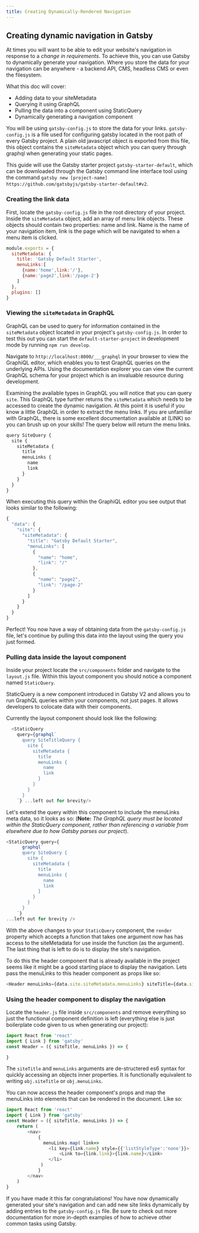 ```yaml
---
title: Creating Dynamically-Rendered Navigation
---
```



## Creating dynamic navigation in Gatsby

At times you will want to be able to edit your website's navigation in response to a *change in requirements*. To achieve this, you can use Gatsby to dynamically generate your navigation. Where you store the data for your navigation can be anywhere - a backend API, CMS, headless CMS or even the filesystem.

What this doc will cover:

 - Adding data to your siteMetadata
 - Querying it using GraphQL
 - Pulling the data into a component using StaticQuery
 - Dynamically generating a navigation component

You will be using `gatsby-config.js` to store the data for your links. `gatsby-config.js` is a file used for configuring gatsby located in the root path of every Gatsby project. A plain old javascript object is exported from this file, this object contains the `siteMetadata` object which you can query through graphql when generating your static pages. 

This guide will use the Gatsby starter project `gatsby-starter-default`, which can be downloaded through the Gatsby command line interface tool using the command `gatsby new [project-name] https://github.com/gatsbyjs/gatsby-starter-default#v2`.  

### Creating the link data
First, locate the `gatsby-config.js` file in the root directory of your project. Inside the `siteMetadata` object, add an array of menu link objects. These objects should contain two properties: name and link. Name is the name of your navigation item, link is the page which will be navigated to when a menu item is clicked.

```js
module.exports = {
  siteMetadata: {
    title: 'Gatsby Default Starter',
    menuLinks:[
      {name:'home',link:'/'},
      {name:'page2',link:'/page-2'}
    ]
  },
  plugins: []
}
```
### Viewing the `siteMetadata` in GraphQL

GraphQL can be used to query for information contained in the `siteMetadata` object located in your project's `gatsby-config.js`. In order to test this out you can start the `default-starter-project` in development mode by running `npm run develop`.

Navigate to `http://localhost:8000/___graphql` in your browser to view the GraphiQL editor, which enables you to test GraphQL queries on the underlying APIs. Using the documentation explorer you can view the current GraphQL schema for your project which is an invaluable resource during development.

Examining the available types in GraphQL you will notice that you can query `site`. This GraphQL type further returns the `siteMetadata` which needs to be accessed to create the dynamic navigation. At this point it is useful if you know a little GraphQL in order to extract the menu links. If you are unfamiliar with GraphQL, there is some excellent documentation available at (LINK) so you can brush up on your skills! The query below will return the menu links.

```js
query SiteQuery {
  site {
    siteMetadata {
      title
      menuLinks {
        name
        link
      }
    }
  }
}
``` 

When executing this query within the GraphiQL editor you see output that looks similar to the following:

```js
{
  "data": {
    "site": {
      "siteMetadata": {
        "title": "Gatsby Default Starter",
        "menuLinks": [
          {
            "name": "home",
            "link": "/"
          },
          {
            "name": "page2",
            "link": "/page-2"
          }
        ]
      }
    }
  }
}
```

Perfect! You now have a way of obtaining data from the `gatsby-config.js` file,  let's continue by pulling this data into the layout using the query you just formed.

### Pulling data inside the layout component

Inside your project locate the `src/components` folder and navigate to the `layout.js` file. Within this layout component you should notice a component named `StaticQuery`. 

StaticQuery is a new component introduced in Gatsby V2 and allows you to run GraphQL queries within your components, not just pages. It allows developers to colocate data with their components.

Currently the layout component should look like the following:

```js
  <StaticQuery
    query={graphql`
      query SiteTitleQuery {
        site {
          siteMetadata {
            title
            menuLinks {
              name
              link
            }
          }
        }
      }
    `} ...left out for brevity/>
```

Let's extend the query within this component to include the menuLinks meta data, so it looks as so: (**Note:** *The GraphQL query must be located within the StaticQuery component, rather than referencing a variable from elsewhere due to how Gatsby parses our project*).

```js
<StaticQuery query={
      graphql`
      query SiteQuery {
        site {
          siteMetadata {
            title
            menuLinks {
              name
              link
            }
          }
        }
      }
    `} 
...left out for brevity />
```

With the above changes to your `StaticQuery` component, the  `render` property which accepts a function that takes one argument now has  has access to the siteMetadata for use inside the function (as the argument). The last thing that is left to do is to display the site's navigation.

To do this the header component that is already available in the project seems like it might be a good starting place to display the navigation. Lets pass the menuLinks to this header component as props like so:
```js
<Header menuLinks={data.site.siteMetadata.menuLinks} siteTitle={data.site.siteMetadata.title}/>
```

### Using the header component to display the navigation

Locate the `header.js` file inside `src/components` and remove everything so just the functional component definition is left (everything else is just boilerplate code given to us when generating our project):

```js
import React from 'react'
import { Link } from 'gatsby'
const Header = ({ siteTitle, menuLinks }) => {

}
```

The `siteTitle` and `menuLinks` arguments are de-structered es6 syntax for quickly accessing an objects inner properties. It is functionally equivalent to writing `obj.siteTitle` or `obj.menuLinks`.

You can now access the header component's props and map the menuLinks into elements that can be rendered in the document. Like so:

```js
import React from 'react'
import { Link } from 'gatsby'
const Header = ({ siteTitle, menuLinks }) => {
	return (
		<nav>
		    {
		      menuLinks.map( link=>
			    <li key={link.name} style={{'listStyleType':'none'}}>
				    <Link to={link.link}>{link.name}</Link>
			    </li>
			 )
		    }
		</nav>
    )
}
```

If you have made it this far congratulations! You have now dynamically generated your site's navigation and can add new site links dynamically by adding entries to the `gatsby-config.js` file. Be sure to check out more documentation for more in-depth examples of how to achieve other common tasks using Gatsby.






